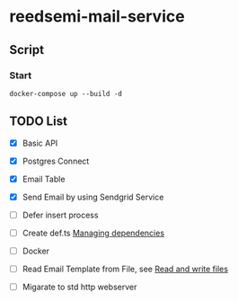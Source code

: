 # reedsemi-mail-service

## Script

### Start

```
docker-compose up --build -d
```

## TODO List

- [x] Basic API
- [x] Postgres Connect
- [x] Email Table
- [x] Send Email by using Sendgrid Service

- [ ] Defer insert process
- [ ] Create def.ts [Managing dependencies](https://deno.land/manual@v1.6.3/examples/manage_dependencies)
- [ ] Docker
- [ ] Read Email Template from File, see [Read and write files](https://deno.land/manual@v1.6.3/examples/read_write_files)

- [ ] Migarate to std http webserver
